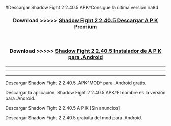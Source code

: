 #Descargar Shadow Fight 2 2.40.5 APK^Consigue la última versión ria8d



<div align="center">
<h3>Download >>>>> <a href="https://es-sites.web.app/?es= Shadow Fight 2 2.40.5">Shadow Fight 2 2.40.5 Descargar A P K Premium</a></h3><br>

<h3>Download >>>>> <a href="https://es-sites.web.app/?es= Shadow Fight 2 2.40.5">Shadow Fight 2 2.40.5 Instalador de A P K para .Android</a></h3>
</div>


----------------------------------------------------------

----------------------------------------------------------

----------------------------------------------------------

Descargar Shadow Fight 2 2.40.5 .APK^MOD^ para .Android gratis.

Descargar la aplicación. Shadow Fight 2 2.40.5 APK^El nombre es la versión para .Android.

Descargar Shadow Fight 2 2.40.5 A P K [Sin anuncios]

Descargar Shadow Fight 2 2.40.5 gratuita del mod para .Android.